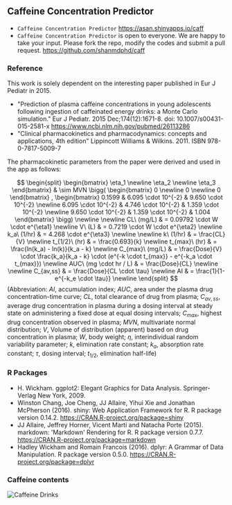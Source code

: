 ## Caffeine Concentration Predictor

- `Caffeine Concentration Predictor` <https://asan.shinyapps.io/caff>
- `Caffeine Concentration Predictor` is open to everyone. We are happy to take your input. Please fork the repo, modify the codes and submit a pull request. <https://github.com/shanmdphd/caff>

### Reference

This work is solely dependent on the interesting paper published in Eur J Pediatr in 2015. 

- "Prediction of plasma caffeine concentrations in young adolescents following ingestion of caffeinated energy drinks: a Monte Carlo simulation." Eur J Pediatr. 2015 Dec;174(12):1671-8. doi: 10.1007/s00431-015-2581-x <https://www.ncbi.nlm.nih.gov/pubmed/26113286>
- "Clinical pharmacokinetics and pharmacodynamics: concepts and applications, 4th edition" Lippincott Williams & Wilkins. 2011. ISBN 978-0-7817-5009-7

The pharmacokinetic parameters from the paper were derived and used in the app as follows:

$$ 
\begin{split}
\begin{bmatrix}
     \eta_1 \newline
     \eta_2 \newline
     \eta_3
\end{bmatrix}
& \sim MVN \bigg(
\begin{bmatrix}
     0 \newline
     0 \newline
     0
\end{bmatrix}
, 
\begin{bmatrix}
     0.1599 & 6.095 \cdot 10^{-2} & 9.650 \cdot 10^{-2} \newline
     6.095 \cdot 10^{-2} & 4.746 \cdot 10^{-2} & 1.359 \cdot 10^{-2} \newline
     9.650 \cdot 10^{-2} & 1.359 \cdot 10^{-2} & 1.004
\end{bmatrix}
\bigg) \newline
\newline
CL\ (mg/L) & = 0.09792 \cdot W \cdot e^{\eta1} \newline
V\ (L) & = 0.7219 \cdot W \cdot e^{\eta2} \newline
k_a\ (1/hr) & = 4.268 \cdot e^{\eta3} \newline
\newline
k\ (1/hr) & = \frac{CL}{V} \newline
t_{1/2}\ (hr) & = \frac{0.693}{k} \newline
t_{max}\ (hr) & = \frac{ln(k_a) - ln(k)}{k_a - k} \newline
C_{max}\ (mg/L) & = \frac{Dose}{V} \cdot \frac{k_a}{k_a - k} \cdot (e^{-k \cdot  t_{max}} - e^{-k_a \cdot t_{max}}) \newline
AUC\ (mg \cdot hr / L)  & = \frac{Dose}{CL} \newline
\newline
C_{av,ss} & = \frac{Dose}{CL \cdot \tau} \newline 
AI & = \frac{1}{1-e^{-k_e \cdot \tau}} \newline
\end{split}
$$
(Abbreviation: $AI$, accumulation index; $AUC$, area under the plasma drug concentration-time curve; $CL$, total clearance of drug from plasma; $C_{av,ss}$, average drug concentration in plasma during a dosing interval at steady state on administering a fixed dose at equal dosing intervals; $C_{max}$, highest drug concentration observed in plasma; $MVN$, multivariate normal distribution; $V$, Volume of distribution (apparent) based on drug concentration in plasma; $W$, body weight; $\eta$, interindividual random variability parameter; $k$, elimination rate constant;  $k_a$, absorption rate constant; $\tau$, dosing interval; $t_{1/2}$, elimination half-life)

### R Packages
- H. Wickham. ggplot2: Elegant Graphics for Data Analysis. Springer-Verlag New York, 2009.
- Winston Chang, Joe Cheng, JJ Allaire, Yihui Xie and Jonathan McPherson (2016). shiny: Web Application Framework for R. R package version 0.14.2. https://CRAN.R-project.org/package=shiny
- JJ Allaire, Jeffrey Horner, Vicent Marti and Natacha Porte (2015). markdown: 'Markdown' Rendering for R. R package version 0.7.7. https://CRAN.R-project.org/package=markdown
- Hadley Wickham and Romain Francois (2016). dplyr: A Grammar of Data Manipulation. R package version 0.5.0. https://CRAN.R-project.org/package=dplyr

### Caffeine contents

![Caffeine Drinks](http://graphs.net/wp-content/uploads/2013/01/Caffeine-Content-in-Energy-Drinks.jpg)

